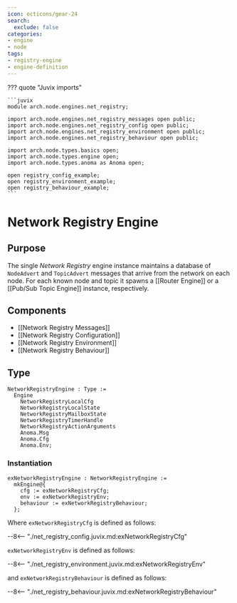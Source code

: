 ```yaml
---
icon: octicons/gear-24
search:
  exclude: false
categories:
- engine
- node
tags:
- registry-engine
- engine-definition
---
```


??? quote "Juvix imports"

    ```juvix
    module arch.node.engines.net_registry;

    import arch.node.engines.net_registry_messages open public;
    import arch.node.engines.net_registry_config open public;
    import arch.node.engines.net_registry_environment open public;
    import arch.node.engines.net_registry_behaviour open public;

    import arch.node.types.basics open;
    import arch.node.types.engine open;
    import arch.node.types.anoma as Anoma open;

    open registry_config_example;
    open registry_environment_example;
    open registry_behaviour_example;
    ```

# Network Registry Engine

## Purpose

<!-- --8<-- [start:purpose] -->
The single *Network Registry* engine instance
maintains a database of `NodeAdvert` and `TopicAdvert` messages
that arrive from the network on each node.
For each known node and topic it spawns a [[Router Engine]]
or a [[Pub/Sub Topic Engine]] instance, respectively.
<!-- --8<-- [end:purpose] -->

## Components

- [[Network Registry Messages]]
- [[Network Registry Configuration]]
- [[Network Registry Environment]]
- [[Network Registry Behaviour]]

## Type

<!-- --8<-- [start:NetworkRegistryEngine] -->
```juvix
NetworkRegistryEngine : Type :=
  Engine
    NetworkRegistryLocalCfg
    NetworkRegistryLocalState
    NetworkRegistryMailboxState
    NetworkRegistryTimerHandle
    NetworkRegistryActionArguments
    Anoma.Msg
    Anoma.Cfg
    Anoma.Env;
```
<!-- --8<-- [end:NetworkRegistryEngine] -->

### Instantiation

<!-- --8<-- [start:exNetworkRegistryEngine] -->
```juvix
exNetworkRegistryEngine : NetworkRegistryEngine :=
  mkEngine@{
    cfg := exNetworkRegistryCfg;
    env := exNetworkRegistryEnv;
    behaviour := exNetworkRegistryBehaviour;
  };
```
<!-- --8<-- [end:exNetworkRegistryEngine] -->

Where `exNetworkRegistryCfg` is defined as follows:

--8<-- "./net_registry_config.juvix.md:exNetworkRegistryCfg"

`exNetworkRegistryEnv` is defined as follows:

--8<-- "./net_registry_environment.juvix.md:exNetworkRegistryEnv"

and `exNetworkRegistryBehaviour` is defined as follows:

--8<-- "./net_registry_behaviour.juvix.md:exNetworkRegistryBehaviour"
